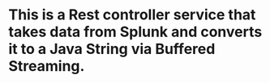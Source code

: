 # This is a Rest controller service that takes data from Splunk and converts it to a Java String via Buffered Streaming. 
